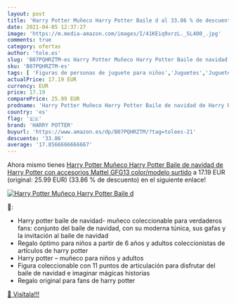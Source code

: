 ```yaml
---
layout: post
title: 'Harry Potter Muñeco Harry Potter Baile d al 33.86 % de descuento'
date: 2021-04-05 12:37:27
image: 'https://m.media-amazon.com/images/I/41KEiq9xrzL._SL400_.jpg'
comments: true
category: ofertas
author: 'tole.es'
slug: 'B07PQHRZTM-es Harry Potter Muñeco Harry Potter Baile de navidad de Harry...'
sku: 'B07PQHRZTM-es'
tags: [ 'Figuras de personas de juguete para niños','Juguetes','Juguetes y juegos','Muñecos y figuras','harry potter','navidad', ]
actualPrice: 17.19 EUR
currency: EUR
price: 17.19
comparePrice: 25.99 EUR
prodname: 'Harry Potter Muñeco Harry Potter Baile de navidad de Harry Potter con accesorios  Mattel GFG13    color/modelo surtido'
country: 'es'
flag: '🇪🇸'
brand: 'HARRY POTTER'
buyurl: 'https://www.amazon.es/dp/B07PQHRZTM/?tag=tolees-21'
descuento: '33.86'
average: '17.8566666666667'
---
```


Ahora mismo tienes [Harry Potter Muñeco Harry Potter Baile de navidad de Harry Potter con accesorios  Mattel GFG13    color/modelo surtido](https://www.amazon.es/dp/B07PQHRZTM/?tag=tolees-21) a 17.19 EUR (original: 25.99 EUR) (33.86 %  de descuento) en el siguiente enlace!

[![Harry Potter Muñeco Harry Potter Baile d](https://m.media-amazon.com/images/I/41KEiq9xrzL._SL400_.jpg)](https://www.amazon.es/dp/B07PQHRZTM/?tag=tolees-21)

🔎:

- Harry potter baile de navidad- muñeco coleccionable para verdaderos fans: conjunto del baile de navidad, con su moderna túnica, sus gafas y la invitación al baile de navidad
- Regalo óptimo para niños a partir de 6 años y adultos coleccionistas de artículos de harry potter
- Harry potter – muñeco para niños y adultos
- Figura coleccionable con 11 puntos de articulación para disfrutar del baile de navidad e imaginar mágicas historias
- Regalo original para fans de harry potter

[🛒 Visítala!!!](https://www.amazon.es/dp/B07PQHRZTM/?tag=tolees-21)
